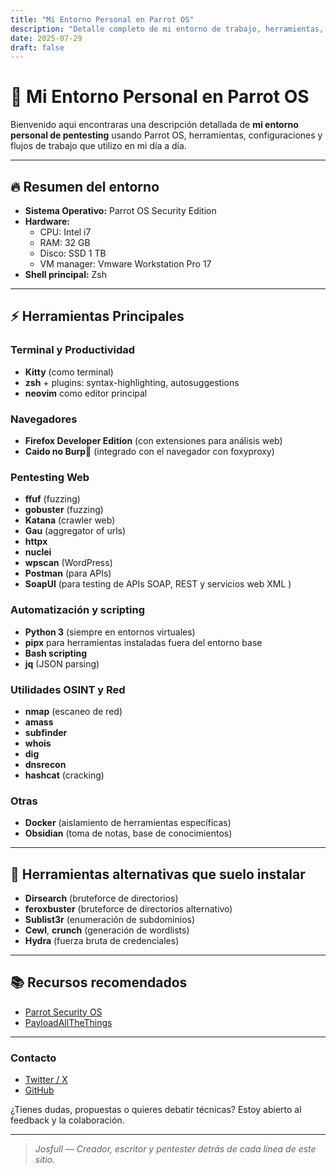 ```yaml
---
title: "Mi Entorno Personal en Parrot OS"
description: "Detalle completo de mi entorno de trabajo, herramientas, configuración y flujos de trabajo en Parrot para pentesting y CTFs."
date: 2025-07-29
draft: false
---
```


# 🦜 Mi Entorno Personal en Parrot OS

Bienvenido aqui encontraras una descripción detallada de **mi entorno personal de pentesting** usando Parrot OS, herramientas, configuraciones y flujos de trabajo que utilizo en mi día a día.

---

## 🔥 **Resumen del entorno**

- **Sistema Operativo:** Parrot OS Security Edition
- **Hardware:**  
  - CPU: Intel i7  
  - RAM: 32 GB  
  - Disco: SSD 1 TB  
  - VM manager: Vmware Workstation Pro 17
- **Shell principal:** Zsh

---

## ⚡ **Herramientas Principales**

### Terminal y Productividad

- **Kitty** (como terminal)
- **zsh** + plugins: syntax-highlighting, autosuggestions
- **neovim** como editor principal


### Navegadores

- **Firefox Developer Edition** (con extensiones para análisis web)
- **Caido no Burp👀** (integrado con el navegador con foxyproxy)

### Pentesting Web


- **ffuf** (fuzzing)
- **gobuster** (fuzzing)
- **Katana** (crawler web)
- **Gau** (aggregator of urls)
- **httpx**
- **nuclei**
- **wpscan** (WordPress)
- **Postman** (para APIs)
- **SoapUI** (para testing de APIs SOAP, REST y servicios web XML )

### Automatización y scripting

- **Python 3** (siempre en entornos virtuales)
- **pipx** para herramientas instaladas fuera del entorno base
- **Bash scripting**
- **jq** (JSON parsing)

### Utilidades OSINT y Red

- **nmap** (escaneo de red)
- **amass**
- **subfinder**
- **whois**
- **dig**
- **dnsrecon**
- **hashcat** (cracking)

### Otras

- **Docker** (aislamiento de herramientas específicas)
- **Obsidian** (toma de notas, base de conocimientos)

---

## 🧰 **Herramientas alternativas que suelo instalar**

- **Dirsearch** (bruteforce de directorios)
- **feroxbuster** (bruteforce de directorios alternativo)
- **Sublist3r** (enumeración de subdominios)
- **Cewl**, **crunch** (generación de wordlists)
- **Hydra** (fuerza bruta de credenciales)

---

## 📚 Recursos recomendados

- [Parrot Security OS](https://parrotsec.org/)
- [PayloadAllTheThings](https://github.com/swisskyrepo/PayloadsAllTheThings)

---

### Contacto

- [Twitter / X](https://x.com/josfull_2000)
- [GitHub](https://github.com/josfull)

¿Tienes dudas, propuestas o quieres debatir técnicas? Estoy abierto al feedback y la colaboración.

---

> *Josfull — Creador, escritor y pentester detrás de cada línea de este sitio.*
